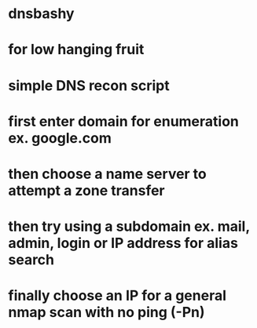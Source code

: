 # dnsbashy
# for low hanging fruit
# simple DNS recon script
# first enter domain for enumeration ex. google.com
# then choose a name server to attempt a zone transfer
# then try using a subdomain ex. mail, admin, login or IP address for alias search
# finally choose an IP for a general nmap scan with no ping (-Pn)
